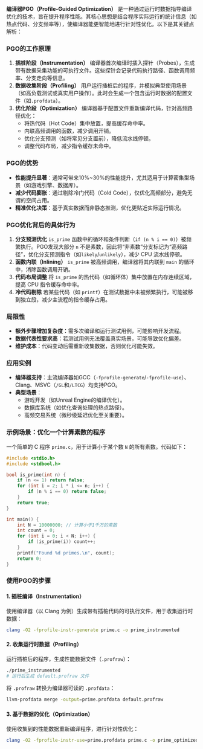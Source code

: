 **编译器PGO（Profile-Guided Optimization）** 是一种通过运行时数据指导编译优化的技术，旨在提升程序性能。其核心思想是结合程序实际运行的统计信息（如热点代码、分支频率等），使编译器能更智能地进行针对性优化。以下是其关键点解析：

### **PGO的工作原理**

1. **插桩阶段（Instrumentation）**
    编译器首次编译时插入探针（Probes），生成带有数据采集功能的可执行文件。这些探针会记录代码执行路径、函数调用频率、分支走向等信息。
2. **数据收集阶段（Profiling）**
    用户运行插桩后的程序，并模拟典型使用场景（如高负载测试或真实用户操作）。此时会生成一个包含运行时数据的配置文件（如`.profdata`）。
3. **优化阶段（Optimization）**
    编译器基于配置文件重新编译代码，针对高频路径优化：
    - 将热代码（Hot Code）集中放置，提高缓存命中率。
    - 内联高频调用的函数，减少调用开销。
    - 优化分支预测（如将常见分支置前），降低流水线停顿。
    - 调整代码布局，减少指令缓存未命中。



### **PGO的优势**

- **性能提升显著**：通常可带来10%~30%的性能提升，尤其适用于计算密集型场景（如游戏引擎、数据库）。
- **减少代码膨胀**：通过剔除冷门代码（Cold Code），仅优化高频部分，避免无谓的空间占用。
- **精准优化决策**：基于真实数据而非静态推测，优化更贴近实际运行情况。



### **PGO优化背后的具体行为**

1. **分支预测优化**
    `is_prime` 函数中的循环和条件判断（`if (n % i == 0)`）被频繁执行。PGO发现大部分 `n` 不是素数，因此将“非素数”分支标记为“高频路径”，优化分支预测指令（如`likely`/`unlikely`），减少 CPU 流水线停顿。
2. **函数内联（Inlining）**
    `is_prime` 被高频调用，编译器将其内联到 `main` 的循环中，消除函数调用开销。
3. **代码布局调整**
    将 `is_prime` 的热代码（如循环体）集中放置在内存连续区域，提高 CPU 指令缓存命中率。
4. **冷代码剔除**
    若某些代码（如 `printf`）在测试数据中未被频繁执行，可能被移到独立段，减少主流程的指令缓存占用。



### **局限性**

- **额外步骤增加复杂度**：需多次编译和运行测试用例，可能影响开发流程。
- **数据代表性要求高**：若测试用例无法覆盖真实场景，可能导致优化偏差。
- **维护成本**：代码变动后需重新收集数据，否则优化可能失效。



### **应用实例**

- **编译器支持**：主流编译器如GCC（`-fprofile-generate`/`-fprofile-use`）、Clang、MSVC（`/GL`和`/LTCG`）均支持PGO。
- **典型场景**：
    - 游戏开发（如Unreal Engine的编译优化）。
    - 数据库系统（如优化查询处理的热点路径）。
    - 高频交易系统（微秒级延迟优化至关重要）。



### **示例场景：优化一个计算素数的程序**

一个简单的 C 程序 `prime.c`，用于计算小于某个数 `N` 的所有素数。代码如下：

```c
#include <stdio.h>
#include <stdbool.h>

bool is_prime(int n) {
    if (n <= 1) return false;
    for (int i = 2; i * i <= n; i++) {
        if (n % i == 0) return false;
    }
    return true;
}

int main() {
    int N = 10000000; // 计算小于1千万的素数
    int count = 0;
    for (int i = 0; i < N; i++) {
        if (is_prime(i)) count++;
    }
    printf("Found %d primes.\n", count);
    return 0;
}
```

### **使用PGO的步骤**

#### **1. 插桩编译（Instrumentation）**

使用编译器（以 Clang 为例）生成带有插桩代码的可执行文件，用于收集运行时数据：

```bash
clang -O2 -fprofile-instr-generate prime.c -o prime_instrumented
```

#### **2. 收集运行时数据（Profiling）**

运行插桩后的程序，生成性能数据文件（`.profraw`）：

```bash
./prime_instrumented
# 运行后生成 default.profraw 文件
```

将 `.profraw` 转换为编译器可读的 `.profdata`：

```bash
llvm-profdata merge -output=prime.profdata default.profraw
```

#### **3. 基于数据的优化（Optimization）**

使用收集到的性能数据重新编译程序，进行针对性优化：

```bash
clang -O2 -fprofile-instr-use=prime.profdata prime.c -o prime_optimized
```

